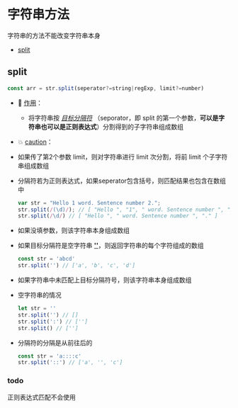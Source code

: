 # 字符串方法

字符串的方法不能改变字符串本身

* [split](#split)



## split

```typescript
const arr = str.split(seperator?=string|regExp, limit?=number)
```



- :wrench:&nbsp;<u>作用</u>： 

  - 将字符串按 *<u>目标分隔符</u>* （seporator，即 split 的第一个参数，**可以是字符串也可以是正则表达式**）分割得到的子字符串组成数组

-  :boom:&nbsp;<u>caution</u>：

  - 如果传了第2个参数 limit，则对字符串进行 limit 次分割，将前 limit 个子字符串组成数组

  - 分隔符若为正则表达式，如果seperator包含括号，则匹配结果也包含在数组中

    ```typescript
    var str = "Hello 1 word. Sentence number 2.";
    str.split(/(\d)/); // [ "Hello ", "1", " word. Sentence number ", "2", "." ]
    str.split(/\d/) // [ "Hello ", " word. Sentence number ", "." ]
    
    ```

  - 如果没填参数，则该字符串本身组成数组

  - 如果目标分隔符是空字符串 **<u>''</u>**，则返回字符串的每个字符组成的数组

    ```typescript
    const str = 'abcd'
    str.split('') // ['a', 'b', 'c', 'd']
    
    ```

  - 如果字符串中未匹配上目标分隔符号，则该字符串本身组成数组

  - 空字符串的情况

    ```typescript
    let str = ''
    str.split('') // []
    str.split(':') // ['']
    str.split() // ['']
    
    ```

  - 分隔符的分隔是从前往后的

    ```typescript
    const str = 'a::::c'
    str.split('::') // ['a', '', 'c']
    
    ```

    

### todo

正则表达式匹配不会使用
